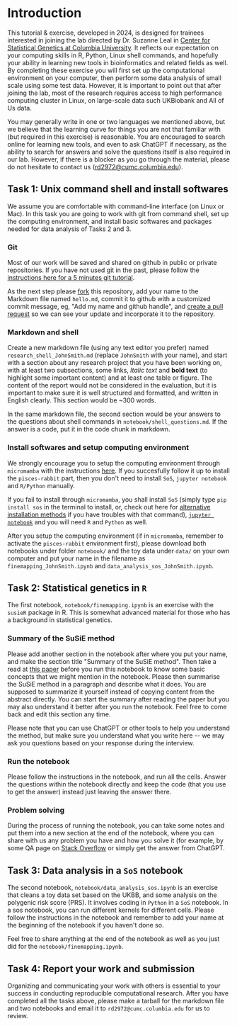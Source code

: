 # Introduction

This tutorial & exercise, developed in 2024, is designed for trainees interested in joining the lab directed by Dr. Suzanne Leal in [Center for Statistical Genetics at Columbia University](https://www.neurology.columbia.edu/research/research-centers-and-programs/center-statistical-genetics#:~:text=We%20are%20a%20group%20of,statistical%20genetics%20and%20genetic%20epidemiology.). It reflects our expectation on your computing skills in R, Python, Linux shell commands, and hopefully your ability in learning new tools in bioinformatics and related fields as well. By completing these exercise you will first set up the computational environment on your computer, then perform some data analysis of small scale using some test data. However, it is important to point out that after joining the lab, most of the research requires access to high performance computing cluster in Linux, on large-scale data such UKBiobank and All of Us data.

You may generally write in one or two languages we mentioned above, but we believe that the learning curve for things you are not that familiar with (but required in this exercise) is reasonable. You are encouraged to search online for learning new tools, and even to ask ChatGPT if necessary, as the ability to search for answers and solve the questions itself is also required in our lab. However, if there is a blocker as you go through the material, please do not hesitate to contact us (rd2972@cumc.columbia.edu).

## Task 1: Unix command shell and install softwares

We assume you are comfortable with command-line interface (on Linux or Mac). In this task you are going to work with git from command shell, set up the computing environment, and install basic softwares and packages needed for data analysis of Tasks 2 and 3.

### Git

Most of our work will be saved and shared on github in public or private repositories. If you have not used git in the past, please follow the [instructions here for a 5 minutes git tutorial](https://wanggroup.org/orientation/5m-git).

As the next step please [fork](https://docs.github.com/en/free-pro-team@latest/github/getting-started-with-github/fork-a-repo) this repository, add your name to the Markdown file named `hello.md`, commit it to github with a customized commit message, eg, "Add my name and github handle", and [create a pull request](https://docs.github.com/en/free-pro-team@latest/github/collaborating-with-issues-and-pull-requests/about-pull-requests) so we can see your update and incorporate it to the repository.

### Markdown and shell

Create a new markdown file (using any text editor you prefer) named `research_shell_JohnSmith.md` (replace `JohnSmith` with your name), and start with a section about any research project that you have been working on, with at least two subsections, some links, *Italic text* and **bold text** (to highlight some important content) and at least one table or figure. The content of the report would not be considered in the evaluation, but it is important to make sure it is well structured and formatted, and written in English clearly. This section would be ~300 words.

In the same markdown file, the second section would be your answers to the questions about shell commands in `notebook/shell_questions.md`. If the answer is a code, put it in the code chunk in markdown.

### Install softwares and setup computing environment

We strongly encourage you to setup the computing environment through `micromamba` with the instructions [here](https://wanggroup.org/orientation/jupyter-setup). If you succesfully follow it up to install the `pisces-rabbit` part, then you don't need to install `SoS`, `jupyter notebook` and `R/Python` manually.

If you fail to install through `micromamba`, you shall install `SoS` (simply type `pip install sos` in the terminal to install, or, check out here for [alternative installation methods](https://vatlab.github.io/sos-docs/running.html#Local-installation) if you have troubles with that command), [`jupyter notebook`](https://jupyter.org/install) and you will need `R` and `Python` as well.

After you setup the computing environment (if in `micromamba`, remember to activate the `pisces-rabbit` environment first), please download both notebooks under folder `notebook/` and the toy data under `data/` on your own computer and put your name in the filename as `finemapping_JohnSmith.ipynb` and `data_analysis_sos_JohnSmith.ipynb`. 

## Task 2: Statistical genetics in `R`

The first notebook, `notebook/finemapping.ipynb` is an exercise with the `susieR` package in R. This is somewhat advanced material for those who has a background in statistical genetics.

### Summary of the SuSiE method
Please add another section in the notebook after where you put your name, and make the section title "Summary of the SuSiE method". Then take a read at [this paper](https://academic.oup.com/jrsssb/article/82/5/1273/7056114) before you run this notebook to know some basic concepts that we might mention in the notebook. Please then summarise the SuSiE method in a paragraph and describe what it does. You are supposed to summarize it yourself instead of copying content from the abstract directly. You can start the summary after reading the paper but you may also understand it better after you run the notebook. Feel free to come back and edit this section any time.

Please note that you can use ChatGPT or other tools to help you understand the method, but make sure you understand what you write here -- we may ask you questions based on your response during the interview.

### Run the notebook

Please follow the instructions in the notebook, and run all the cells. Answer the questions within the notebook directly and keep the code (that you use to get the answer) instead just leaving the answer there.

### Problem solving

During the process of running the notebook, you can take some notes and put them into a new section at the end of the notebook, where you can share with us any problem you have and how you solve it (for example, by some QA page on [Stack Overflow](https://stackoverflow.com) or simply get the answer from ChatGPT. 

## Task 3: Data analysis in a `SoS` notebook

The second notebook, `notebook/data_analysis_sos.ipynb` is an exercise that cleans a toy data set based on the UKBB, and some analysis on the polygenic risk score (PRS). It involves coding in `Python` in a `SoS` notebook. In a sos notebook, you can run different kernels for different cells. Please follow the instructions in the notebook and remember to add your name at the beginning of the notebook if you haven't done so.

Feel free to share anything at the end of the notebook as well as you just did for the `notebook/finemapping.ipynb`.

## Task 4: Report your work and submission

Organizing and communicating your work with others is essential to your success in conducting reproducible computational research. After you have completed all the tasks above, please make a tarball for the markdown file and two notebooks and email it to `rd2972@cumc.columbia.edu` for us to review.


